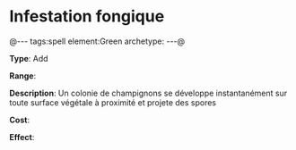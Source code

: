 # Infestation fongique

@---
tags:spell
element:Green
archetype:
---@

**Type**:
Add

**Range**:

**Description**:
Un colonie de champignons se développe instantanément sur toute surface végétale à proximité et projete des spores

**Cost**:

**Effect**:
